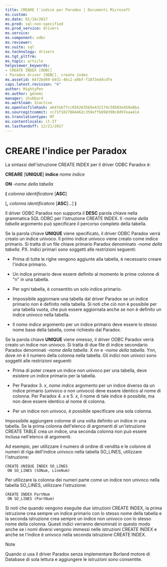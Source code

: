 ```yaml
---
title: CREARE l'indice per Paradox | Documenti Microsoft
ms.custom: 
ms.date: 01/19/2017
ms.prod: sql-non-specified
ms.prod_service: drivers
ms.service: 
ms.component: odbc
ms.reviewer: 
ms.suite: sql
ms.technology: drivers
ms.tgt_pltfrm: 
ms.topic: article
helpviewer_keywords:
- CREATE INDEX [ODBC]
- Paradox driver [ODBC], create index
ms.assetid: 6472bd69-b931-4bc2-a9bf-f1873ed4cdfe
caps.latest.revision: "6"
author: MightyPen
ms.author: genemi
manager: jhubbard
ms.workload: Inactive
ms.openlocfilehash: a64feb77cc0562635b5e432174c58503e459e8ba
ms.sourcegitcommit: cc71f1027884462c359effb898390c8d97eaa414
ms.translationtype: MT
ms.contentlocale: it-IT
ms.lasthandoff: 12/21/2017
---
```

# <a name="create-index-for-paradox"></a>CREARE l'indice per Paradox
La sintassi dell'istruzione CREATE INDEX per il driver ODBC Paradox è:  
  
 **CREARE** [**UNIQUE**] **indice** *nome indice*  
  
 **ON** *-nome della tabella*  
  
 **(** *colonna identificatore* [**ASC**]  
  
 [**,** *colonna identificatore* [**ASC**]...] **)**  
  
 Il driver ODBC Paradox non supporta il **DESC** parola chiave nella grammatica SQL ODBC per l'istruzione CREATE INDEX. Il *-nome della tabella* argomento può specificare il percorso completo della tabella.  
  
 Se la parola chiave **UNIQUE** viene specificato, il driver ODBC Paradox verrà creato un indice univoco. Il primo indice univoco viene creato come indice primario. Si tratta di un file chiave primario Paradox denominato *-nome della tabella*. PX. Indici primari sono soggetti alle restrizioni seguenti:  
  
-   Prima di tutte le righe vengono aggiunte alla tabella, è necessario creare l'indice primario.  
  
-   Un indice primario deve essere definito al momento le prime colonne di "n" in una tabella.  
  
-   Per ogni tabella, è consentito un solo indice primario.  
  
-   Impossibile aggiornare una tabella dal driver Paradox se un indice primario non è definito nella tabella. Si noti che ciò non è possibile per una tabella vuota, che può essere aggiornata anche se non è definito un indice univoco nella tabella.  
  
-   Il *nome indice* argomento per un indice primario deve essere lo stesso nome base della tabella, come richiesto dal Paradox.  
  
 Se la parola chiave **UNIQUE** viene omesso, il driver ODBC Paradox verrà creato un indice non univoco. Si tratta di due file di indice secondario Paradox denominati *-nome della tabella*. X *nn*  e *-nome della tabella*. Y*nn*, dove  *nn*  è il numero della colonna nella tabella. Gli indici non univoci sono soggetti alle restrizioni seguenti:  
  
-   Prima di poter creare un indice non univoco per una tabella, deve esistere un indice primario per la tabella.  
  
-   Per Paradox 3. *x*, *nome indice* argomento per un indice diverso da un indice primario (univoco o non univoco) deve essere identico al nome di colonna. Per Paradox 4. *x* e 5. *x*, il nome di tale indice è possibile, ma non deve essere identico al nome di colonna.  
  
-   Per un indice non univoco, è possibile specificare una sola colonna.  
  
 Impossibile aggiungere colonne di una volta definito un indice in una tabella. Se la prima colonna dell'elenco di argomenti di un'istruzione CREATE TABLE crea un indice, una seconda colonna non può essere inclusa nell'elenco di argomenti.  
  
 Ad esempio, per utilizzare il numero di ordine di vendita e le colonne di numeri di riga dell'indice univoco nella tabella SO_LINES, utilizzare l'istruzione:  
  
```  
CREATE UNIQUE INDEX SO_LINES  
 ON SO_LINES (SONum, LineNum)  
```  
  
 Per utilizzare la colonna dei numeri parte come un indice non univoco nella tabella SO_LINES, utilizzare l'istruzione:  
  
```  
CREATE INDEX PartNum  
 ON SO_LINES (PartNum)  
```  
  
 Si noti che quando vengono eseguite due istruzioni CREATE INDEX, la prima istruzione crea sempre un indice primario con lo stesso nome della tabella e la seconda istruzione crea sempre un indice non univoco con lo stesso nome della colonna. Questi indici verranno denominati in questo modo anche se i nomi diversi vengono immessi nelle istruzioni CREATE INDEX e anche se l'indice è univoco nella seconda istruzione CREATE INDEX.  
  
> [!NOTE]  
>  Quando si usa il driver Paradox senza implementare Borland motore di Database di sola lettura e aggiungere le istruzioni sono consentite.
